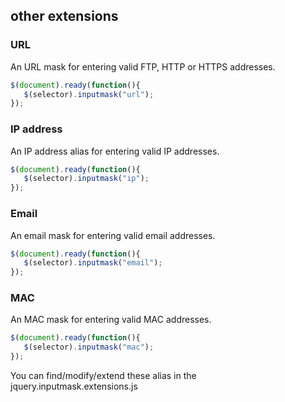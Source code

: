 ## other extensions

### URL
An URL mask for entering valid FTP, HTTP or HTTPS addresses.

```javascript
$(document).ready(function(){
   $(selector).inputmask("url");
});
```

### IP address
An IP address alias for entering valid IP addresses.

```javascript
$(document).ready(function(){
   $(selector).inputmask("ip");
});
```

### Email
An email mask for entering valid email addresses.

```javascript
$(document).ready(function(){
   $(selector).inputmask("email");
});
```

### MAC
An MAC mask for entering valid MAC addresses.

```javascript
$(document).ready(function(){
   $(selector).inputmask("mac");
});
```

You can find/modify/extend these alias in the jquery.inputmask.extensions.js
